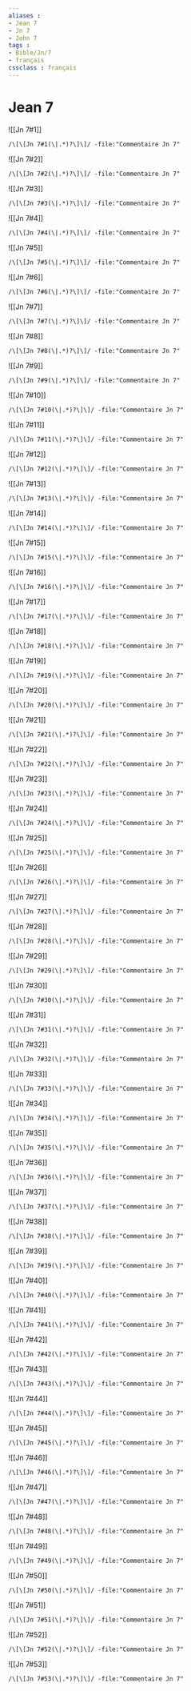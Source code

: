 ```yaml
---
aliases : 
- Jean 7
- Jn 7
- John 7
tags : 
- Bible/Jn/7
- français
cssclass : français
---
```


# Jean 7

![[Jn 7#1]]

```query
/\[\[Jn 7#1(\|.*)?\]\]/ -file:"Commentaire Jn 7"
```

![[Jn 7#2]]

```query
/\[\[Jn 7#2(\|.*)?\]\]/ -file:"Commentaire Jn 7"
```

![[Jn 7#3]]

```query
/\[\[Jn 7#3(\|.*)?\]\]/ -file:"Commentaire Jn 7"
```

![[Jn 7#4]]

```query
/\[\[Jn 7#4(\|.*)?\]\]/ -file:"Commentaire Jn 7"
```

![[Jn 7#5]]

```query
/\[\[Jn 7#5(\|.*)?\]\]/ -file:"Commentaire Jn 7"
```

![[Jn 7#6]]

```query
/\[\[Jn 7#6(\|.*)?\]\]/ -file:"Commentaire Jn 7"
```

![[Jn 7#7]]

```query
/\[\[Jn 7#7(\|.*)?\]\]/ -file:"Commentaire Jn 7"
```

![[Jn 7#8]]

```query
/\[\[Jn 7#8(\|.*)?\]\]/ -file:"Commentaire Jn 7"
```

![[Jn 7#9]]

```query
/\[\[Jn 7#9(\|.*)?\]\]/ -file:"Commentaire Jn 7"
```

![[Jn 7#10]]

```query
/\[\[Jn 7#10(\|.*)?\]\]/ -file:"Commentaire Jn 7"
```

![[Jn 7#11]]

```query
/\[\[Jn 7#11(\|.*)?\]\]/ -file:"Commentaire Jn 7"
```

![[Jn 7#12]]

```query
/\[\[Jn 7#12(\|.*)?\]\]/ -file:"Commentaire Jn 7"
```

![[Jn 7#13]]

```query
/\[\[Jn 7#13(\|.*)?\]\]/ -file:"Commentaire Jn 7"
```

![[Jn 7#14]]

```query
/\[\[Jn 7#14(\|.*)?\]\]/ -file:"Commentaire Jn 7"
```

![[Jn 7#15]]

```query
/\[\[Jn 7#15(\|.*)?\]\]/ -file:"Commentaire Jn 7"
```

![[Jn 7#16]]

```query
/\[\[Jn 7#16(\|.*)?\]\]/ -file:"Commentaire Jn 7"
```

![[Jn 7#17]]

```query
/\[\[Jn 7#17(\|.*)?\]\]/ -file:"Commentaire Jn 7"
```

![[Jn 7#18]]

```query
/\[\[Jn 7#18(\|.*)?\]\]/ -file:"Commentaire Jn 7"
```

![[Jn 7#19]]

```query
/\[\[Jn 7#19(\|.*)?\]\]/ -file:"Commentaire Jn 7"
```

![[Jn 7#20]]

```query
/\[\[Jn 7#20(\|.*)?\]\]/ -file:"Commentaire Jn 7"
```

![[Jn 7#21]]

```query
/\[\[Jn 7#21(\|.*)?\]\]/ -file:"Commentaire Jn 7"
```

![[Jn 7#22]]

```query
/\[\[Jn 7#22(\|.*)?\]\]/ -file:"Commentaire Jn 7"
```

![[Jn 7#23]]

```query
/\[\[Jn 7#23(\|.*)?\]\]/ -file:"Commentaire Jn 7"
```

![[Jn 7#24]]

```query
/\[\[Jn 7#24(\|.*)?\]\]/ -file:"Commentaire Jn 7"
```

![[Jn 7#25]]

```query
/\[\[Jn 7#25(\|.*)?\]\]/ -file:"Commentaire Jn 7"
```

![[Jn 7#26]]

```query
/\[\[Jn 7#26(\|.*)?\]\]/ -file:"Commentaire Jn 7"
```

![[Jn 7#27]]

```query
/\[\[Jn 7#27(\|.*)?\]\]/ -file:"Commentaire Jn 7"
```

![[Jn 7#28]]

```query
/\[\[Jn 7#28(\|.*)?\]\]/ -file:"Commentaire Jn 7"
```

![[Jn 7#29]]

```query
/\[\[Jn 7#29(\|.*)?\]\]/ -file:"Commentaire Jn 7"
```

![[Jn 7#30]]

```query
/\[\[Jn 7#30(\|.*)?\]\]/ -file:"Commentaire Jn 7"
```

![[Jn 7#31]]

```query
/\[\[Jn 7#31(\|.*)?\]\]/ -file:"Commentaire Jn 7"
```

![[Jn 7#32]]

```query
/\[\[Jn 7#32(\|.*)?\]\]/ -file:"Commentaire Jn 7"
```

![[Jn 7#33]]

```query
/\[\[Jn 7#33(\|.*)?\]\]/ -file:"Commentaire Jn 7"
```

![[Jn 7#34]]

```query
/\[\[Jn 7#34(\|.*)?\]\]/ -file:"Commentaire Jn 7"
```

![[Jn 7#35]]

```query
/\[\[Jn 7#35(\|.*)?\]\]/ -file:"Commentaire Jn 7"
```

![[Jn 7#36]]

```query
/\[\[Jn 7#36(\|.*)?\]\]/ -file:"Commentaire Jn 7"
```

![[Jn 7#37]]

```query
/\[\[Jn 7#37(\|.*)?\]\]/ -file:"Commentaire Jn 7"
```

![[Jn 7#38]]

```query
/\[\[Jn 7#38(\|.*)?\]\]/ -file:"Commentaire Jn 7"
```

![[Jn 7#39]]

```query
/\[\[Jn 7#39(\|.*)?\]\]/ -file:"Commentaire Jn 7"
```

![[Jn 7#40]]

```query
/\[\[Jn 7#40(\|.*)?\]\]/ -file:"Commentaire Jn 7"
```

![[Jn 7#41]]

```query
/\[\[Jn 7#41(\|.*)?\]\]/ -file:"Commentaire Jn 7"
```

![[Jn 7#42]]

```query
/\[\[Jn 7#42(\|.*)?\]\]/ -file:"Commentaire Jn 7"
```

![[Jn 7#43]]

```query
/\[\[Jn 7#43(\|.*)?\]\]/ -file:"Commentaire Jn 7"
```

![[Jn 7#44]]

```query
/\[\[Jn 7#44(\|.*)?\]\]/ -file:"Commentaire Jn 7"
```

![[Jn 7#45]]

```query
/\[\[Jn 7#45(\|.*)?\]\]/ -file:"Commentaire Jn 7"
```

![[Jn 7#46]]

```query
/\[\[Jn 7#46(\|.*)?\]\]/ -file:"Commentaire Jn 7"
```

![[Jn 7#47]]

```query
/\[\[Jn 7#47(\|.*)?\]\]/ -file:"Commentaire Jn 7"
```

![[Jn 7#48]]

```query
/\[\[Jn 7#48(\|.*)?\]\]/ -file:"Commentaire Jn 7"
```

![[Jn 7#49]]

```query
/\[\[Jn 7#49(\|.*)?\]\]/ -file:"Commentaire Jn 7"
```

![[Jn 7#50]]

```query
/\[\[Jn 7#50(\|.*)?\]\]/ -file:"Commentaire Jn 7"
```

![[Jn 7#51]]

```query
/\[\[Jn 7#51(\|.*)?\]\]/ -file:"Commentaire Jn 7"
```

![[Jn 7#52]]

```query
/\[\[Jn 7#52(\|.*)?\]\]/ -file:"Commentaire Jn 7"
```

![[Jn 7#53]]

```query
/\[\[Jn 7#53(\|.*)?\]\]/ -file:"Commentaire Jn 7"
```

